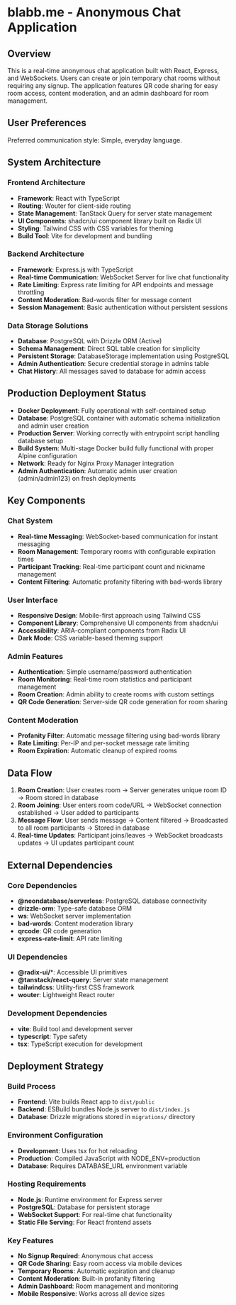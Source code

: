 # blabb.me - Anonymous Chat Application

## Overview

This is a real-time anonymous chat application built with React, Express, and WebSockets. Users can create or join temporary chat rooms without requiring any signup. The application features QR code sharing for easy room access, content moderation, and an admin dashboard for room management.

## User Preferences

Preferred communication style: Simple, everyday language.

## System Architecture

### Frontend Architecture
- **Framework**: React with TypeScript
- **Routing**: Wouter for client-side routing
- **State Management**: TanStack Query for server state management
- **UI Components**: shadcn/ui component library built on Radix UI
- **Styling**: Tailwind CSS with CSS variables for theming
- **Build Tool**: Vite for development and bundling

### Backend Architecture
- **Framework**: Express.js with TypeScript
- **Real-time Communication**: WebSocket Server for live chat functionality
- **Rate Limiting**: Express rate limiting for API endpoints and message throttling
- **Content Moderation**: Bad-words filter for message content
- **Session Management**: Basic authentication without persistent sessions

### Data Storage Solutions
- **Database**: PostgreSQL with Drizzle ORM (Active)
- **Schema Management**: Direct SQL table creation for simplicity
- **Persistent Storage**: DatabaseStorage implementation using PostgreSQL
- **Admin Authentication**: Secure credential storage in admins table
- **Chat History**: All messages saved to database for admin access

## Production Deployment Status
- **Docker Deployment**: Fully operational with self-contained setup
- **Database**: PostgreSQL container with automatic schema initialization and admin user creation
- **Production Server**: Working correctly with entrypoint script handling database setup
- **Build System**: Multi-stage Docker build fully functional with proper Alpine configuration
- **Network**: Ready for Nginx Proxy Manager integration
- **Admin Authentication**: Automatic admin user creation (admin/admin123) on fresh deployments

## Key Components

### Chat System
- **Real-time Messaging**: WebSocket-based communication for instant messaging
- **Room Management**: Temporary rooms with configurable expiration times
- **Participant Tracking**: Real-time participant count and nickname management
- **Content Filtering**: Automatic profanity filtering with bad-words library

### User Interface
- **Responsive Design**: Mobile-first approach using Tailwind CSS
- **Component Library**: Comprehensive UI components from shadcn/ui
- **Accessibility**: ARIA-compliant components from Radix UI
- **Dark Mode**: CSS variable-based theming support

### Admin Features
- **Authentication**: Simple username/password authentication
- **Room Monitoring**: Real-time room statistics and participant management
- **Room Creation**: Admin ability to create rooms with custom settings
- **QR Code Generation**: Server-side QR code generation for room sharing

### Content Moderation
- **Profanity Filter**: Automatic message filtering using bad-words library
- **Rate Limiting**: Per-IP and per-socket message rate limiting
- **Room Expiration**: Automatic cleanup of expired rooms

## Data Flow

1. **Room Creation**: User creates room → Server generates unique room ID → Room stored in database
2. **Room Joining**: User enters room code/URL → WebSocket connection established → User added to participants
3. **Message Flow**: User sends message → Content filtered → Broadcasted to all room participants → Stored in database
4. **Real-time Updates**: Participant joins/leaves → WebSocket broadcasts updates → UI updates participant count

## External Dependencies

### Core Dependencies
- **@neondatabase/serverless**: PostgreSQL database connectivity
- **drizzle-orm**: Type-safe database ORM
- **ws**: WebSocket server implementation
- **bad-words**: Content moderation library
- **qrcode**: QR code generation
- **express-rate-limit**: API rate limiting

### UI Dependencies
- **@radix-ui/***: Accessible UI primitives
- **@tanstack/react-query**: Server state management
- **tailwindcss**: Utility-first CSS framework
- **wouter**: Lightweight React router

### Development Dependencies
- **vite**: Build tool and development server
- **typescript**: Type safety
- **tsx**: TypeScript execution for development

## Deployment Strategy

### Build Process
- **Frontend**: Vite builds React app to `dist/public`
- **Backend**: ESBuild bundles Node.js server to `dist/index.js`
- **Database**: Drizzle migrations stored in `migrations/` directory

### Environment Configuration
- **Development**: Uses tsx for hot reloading
- **Production**: Compiled JavaScript with NODE_ENV=production
- **Database**: Requires DATABASE_URL environment variable

### Hosting Requirements
- **Node.js**: Runtime environment for Express server
- **PostgreSQL**: Database for persistent storage
- **WebSocket Support**: For real-time chat functionality
- **Static File Serving**: For React frontend assets

### Key Features
- **No Signup Required**: Anonymous chat access
- **QR Code Sharing**: Easy room access via mobile devices
- **Temporary Rooms**: Automatic expiration and cleanup
- **Content Moderation**: Built-in profanity filtering
- **Admin Dashboard**: Room management and monitoring
- **Mobile Responsive**: Works across all device sizes